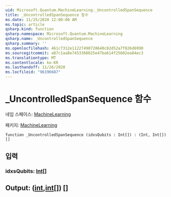 ```yaml
---
uid: Microsoft.Quantum.MachineLearning._UncontrolledSpanSequence
title: _UncontrolledSpanSequence 함수
ms.date: 11/25/2020 12:00:00 AM
ms.topic: article
qsharp.kind: function
qsharp.namespace: Microsoft.Quantum.MachineLearning
qsharp.name: _UncontrolledSpanSequence
qsharp.summary: ''
ms.openlocfilehash: 461c7312e11227490728640c82d52a7f826d6990
ms.sourcegitcommit: a87c1aa8e7453360025e47ba614f25b02ea84ec3
ms.translationtype: MT
ms.contentlocale: ko-KR
ms.lasthandoff: 11/26/2020
ms.locfileid: "96196687"
---
```

# <a name="_uncontrolledspansequence-function"></a>_UncontrolledSpanSequence 함수

네임 스페이스: [MachineLearning](xref:Microsoft.Quantum.MachineLearning)

패키지: [MachineLearning](https://nuget.org/packages/Microsoft.Quantum.MachineLearning)




```qsharp
function _UncontrolledSpanSequence (idxsQubits : Int[]) : (Int, Int[])[]
```


## <a name="input"></a>입력

### <a name="idxsqubits--int"></a>idxsQubits: [Int](xref:microsoft.quantum.lang-ref.int)[]





## <a name="output--intint"></a>Output: ([int](xref:microsoft.quantum.lang-ref.int),[int](xref:microsoft.quantum.lang-ref.int)[]) []

